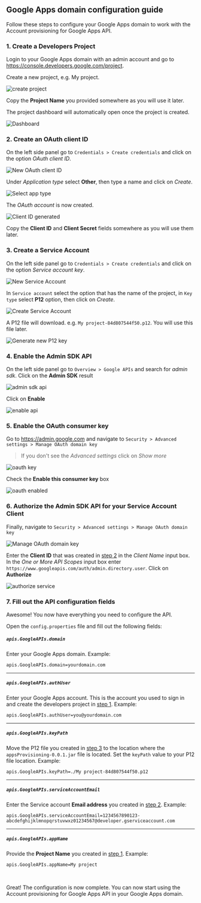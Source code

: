 ## Google Apps domain configuration guide

Follow these steps to configure your Google Apps domain to work with the Account provisioning for Google Apps API.

### 1. Create a Developers Project

Login to your Google Apps domain with an admin account and go to https://console.developers.google.com/project.

Create a new project, e.g. My project.

![create project][createProject]

Copy the **Project Name** you provided somewhere as you will use it later.

The project dashboard will automatically open once the project is created.

![Dashboard][dash]

### 2. Create an OAuth client ID

On the left side panel go to `Credentials > Create credentials` and click on the option *OAuth client ID*.

![New OAuth client ID][cred]

Under *Application type* select **Other**, then type a name and click on *Create*.

![Select app type][appTypeOther]

The *OAuth account* is now created.

![Client ID generated][clientID]

Copy the **Client ID** and **Client Secret** fields somewhere as you will use them later.

### 3. Create a Service Account

On the left side panel go to `Credentials > Create credentials` and click on the option *Service account key*.

![New Service Account][serviceAccount]

In `Service account` select the option that has the name of the project, in `Key type` select **P12** option, then click on *Create*.

![Create Service Account][createServiceAccount]

A P12 file will download. e.g. `My project-84d807544f50.p12`. You will use this file later.

![Generate new P12 key][serviceAccountData]

### 4. Enable the Admin SDK API

On the left side panel go to `Overview > Google APIs` and search for *admin sdk*. Click on the **Admin SDK** result

![admin sdk api][adminsdkapi]

Click on **Enable**

![enable api][enableapi]

### 5. Enable the OAuth consumer key

Go to https://admin.google.com and navigate to `Security > Advanced settings > Manage OAuth domain key`

> If you don't see the *Advanced settings* click on *Show more*

![oauth key][oauthkey]

Check the **Enable this consumer key** box

![oauth enabled][oauthset]

### 6. Authorize the Admin SDK API for your Service Account Client

Finally, navigate to `Security > Advanced settings > Manage OAuth domain key`

![Manage OAuth domain key][manageclient]

Enter the **Client ID** that was created in [step 2][step2] in the *Client Name* input box. In the *One or More API Scopes* input box enter `https://www.googleapis.com/auth/admin.directory.user`. Click on **Authorize**

![authorize service][authorizeservice]

### 7. Fill out the API configuration fields

Awesome! You now have everything you need to configure the API.

Open the `config.properties` file and fill out the following fields:


##### `apis.GoogleAPIs.domain`
Enter your Google Apps domain. Example:
```properties
apis.GoogleAPIs.domain=yourdomain.com
```

-------------

##### `apis.GoogleAPIs.authUser`
Enter your Google Apps account. This is the account you used to sign in and create the developers project in [step 1][step1]. Example:
```properties
apis.GoogleAPIs.authUser=you@yourdomain.com
```

-------------

##### `apis.GoogleAPIs.keyPath`
Move the P12 file you created in [step 3][step3] to the location where the `appsProvisioning-0.0.1.jar` file is located. Set the `keyPath` value to your P12 file location. Example:
```properties
apis.GoogleAPIs.keyPath=./My project-84d807544f50.p12
```

-------------

##### `apis.GoogleAPIs.serviceAccountEmail`
Enter the Service account **Email address** you created in [step 2][step2]. Example: 
```properties
apis.GoogleAPIs.serviceAccountEmail=1234567890123-abcdefghijklmnopqrstuvwxz01234567@developer.gserviceaccount.com
```

-------------

##### `apis.GoogleAPIs.appName`
Provide the **Project Name** you created in [step 1][step1]. Example:

```properties
apis.GoogleAPIs.appName=My project
```

<br/>

Great! The configuration is now complete. You can now start using the Account provisioning for Google Apps API in your Google Apps domain.

[step1]: #1-create-a-developers-project
[step2]: #2-create-an-oauth-client-id
[step3]: #3-create-a-service-account
[authorizeservice]: http://googledrive.com/host/0B0hbybT0K1l7fjR6aEt3bl9XZFVFS1RGV3RMNW16LXlIWmhuRXhUWGsxWndIV2p6cEtlSkE/authorizeservice.png
[serviceAccountData]: http://googledrive.com/host/0BzU5of9bIQV0QmFxTDU4Y3BCLXc/serviceAccountData.png
[manageclient]: http://googledrive.com/host/0B0hbybT0K1l7fjR6aEt3bl9XZFVFS1RGV3RMNW16LXlIWmhuRXhUWGsxWndIV2p6cEtlSkE/manageclient.png
[oauthset]: http://googledrive.com/host/0B0hbybT0K1l7fjR6aEt3bl9XZFVFS1RGV3RMNW16LXlIWmhuRXhUWGsxWndIV2p6cEtlSkE/oauthset.png
[oauthkey]: http://googledrive.com/host/0B0hbybT0K1l7fjR6aEt3bl9XZFVFS1RGV3RMNW16LXlIWmhuRXhUWGsxWndIV2p6cEtlSkE/oauthkey.png
[enableapi]: http://googledrive.com/host/0BzU5of9bIQV0QmFxTDU4Y3BCLXc/enableapi.png
[adminsdkapi]: http://googledrive.com/host/0BzU5of9bIQV0QmFxTDU4Y3BCLXc/adminsdkapi.png
[serviceAccount]: http://googledrive.com/host/0BzU5of9bIQV0QmFxTDU4Y3BCLXc/serviceAccount.png
[clientID]: http://googledrive.com/host/0BzU5of9bIQV0QmFxTDU4Y3BCLXc/clientID.png
[dash]: http://googledrive.com/host/0BzU5of9bIQV0QmFxTDU4Y3BCLXc/dash.png
[cred]: http://googledrive.com/host/0BzU5of9bIQV0QmFxTDU4Y3BCLXc/cred.png
[createProject]: http://googledrive.com/host/0B0hbybT0K1l7fjR6aEt3bl9XZFVFS1RGV3RMNW16LXlIWmhuRXhUWGsxWndIV2p6cEtlSkE/createProject.png
[appTypeOther]: http://googledrive.com/host/0BzU5of9bIQV0QmFxTDU4Y3BCLXc/appTypeOther.png
[createServiceAccount]: http://googledrive.com/host/0BzU5of9bIQV0QmFxTDU4Y3BCLXc/createServiceAccount.png